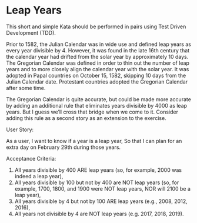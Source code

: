 <h1>Leap Years</h1>

This short and simple Kata should be performed in pairs using Test Driven Development (TDD).

Prior to 1582, the Julian Calendar was in wide use and defined leap years as every year divisible by 4. However, it was found in the late 16th century that the calendar year had drifted from the solar year by approximately 10 days. The Gregorian Calendar was defined in order to thin out the number of leap years and to more closely align the calendar year with the solar year. It was adopted in Papal countries on October 15, 1582, skipping 10 days from the Julian Calendar date. Protestant countries adopted the Gregorian Calendar after some time.

The Gregorian Calendar is quite accurate, but could be made more accurate by adding an additional rule that eliminates years divisible by 4000 as leap years. But I guess we’ll cross that bridge when we come to it. Consider adding this rule as a second story as an extension to the exercise.

User Story:

As a user, I want to know if a year is a leap year, So that I can plan for an extra day on February 29th during those years.

Acceptance Criteria:

1. All years divisible by 400 ARE leap years (so, for example, 2000 was indeed a leap year),
2. All years divisible by 100 but not by 400 are NOT leap years (so, for example, 1700, 1800, and 1900 were NOT leap years, NOR will 2100 be a leap year),
3. All years divisible by 4 but not by 100 ARE leap years (e.g., 2008, 2012, 2016),
4. All years not divisible by 4 are NOT leap years (e.g. 2017, 2018, 2019).